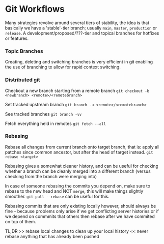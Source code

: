 # Git Workflows 

Many strategies revolve around several tiers of stability,
the idea is that basically we have a 'stable'-tier branch; 
usually `main`, `master`, `production` or `release`. 
A development/proposed/???-tier and topical branches for 
hotfixes or features.

### Topic Branches

Creating, deleting and switching branches is very efficient 
in git enabling the use of branching to allow for rapid 
context switching.

### Distributed git

Checkout a new branch starting from a remote branch
`git checkout -b <newbranch> <remote>/<remotebranch>`

Set tracked upstream branch
`git branch -u <remote>/<remotebranch>`

See tracked branches 
`git branch -vv`

Fetch everything held in remotes
`git fetch --all`

### Rebasing

Rebase all changes from current branch onto target branch,
that is: apply all patches since common ancestor, but after 
the head of target instead.
`git rebase <target>`

Rebasing gives a somewhat cleaner history, and can be useful
for checking whether a branch can be cleanly merged into a 
different branch (versus checking from the branch were merging into)

In case of someone rebasing the commits you depend on, make
sure to rebase to the new head and NOT `merge`, this will 
make things slightly smoother. `git pull --rebase` can be 
useful for this.

Rebasing commits that are only existing locally however, should
always be fine - because problems only arise if we get conflicting
server histories or if we depend on commmits that others then 
rebase after we have commited on top of them.

TL;DR >> rebase local changes to clean up your local history 
      << never rebase anything that has already been pushed

